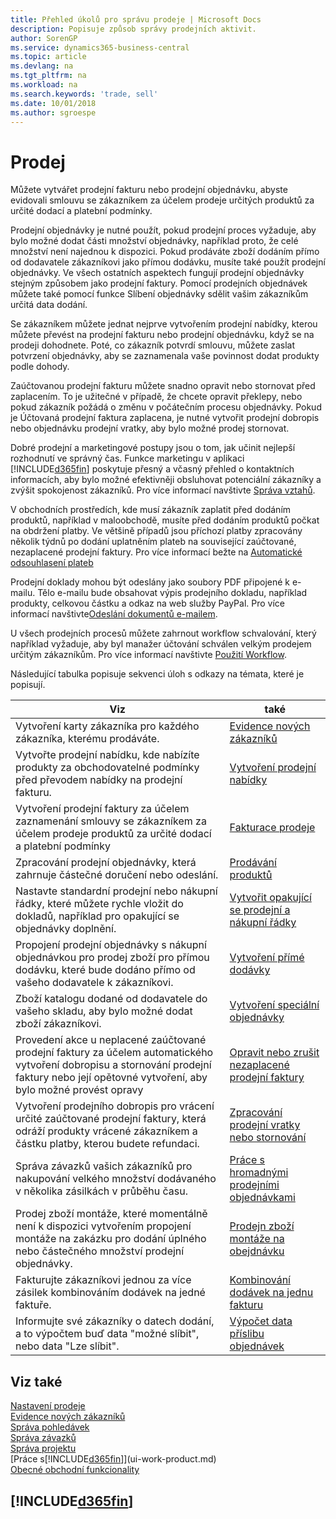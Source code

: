 ```yaml
---
title: Přehled úkolů pro správu prodeje | Microsoft Docs
description: Popisuje způsob správy prodejních aktivit.
author: SorenGP
ms.service: dynamics365-business-central
ms.topic: article
ms.devlang: na
ms.tgt_pltfrm: na
ms.workload: na
ms.search.keywords: 'trade, sell'
ms.date: 10/01/2018
ms.author: sgroespe
---
```

# <a name="sales"></a>Prodej
Můžete vytvářet prodejní fakturu nebo prodejní objednávku, abyste evidovali smlouvu se zákazníkem za účelem prodeje určitých produktů za určité dodací a platební podmínky.

Prodejní objednávky je nutné použít, pokud prodejní proces vyžaduje, aby bylo možné dodat části množství objednávky, například proto, že celé množství není najednou k dispozici. Pokud prodáváte zboží dodáním přímo od dodavatele zákazníkovi jako přímou dodávku, musíte také použít prodejní objednávky. Ve všech ostatních aspektech fungují prodejní objednávky stejným způsobem jako prodejní faktury. Pomocí prodejních objednávek můžete také pomocí funkce Slíbení objednávky sdělit vašim zákazníkům určitá data dodání.  

Se zákazníkem můžete jednat nejprve vytvořením prodejní nabídky, kterou můžete převést na prodejní fakturu nebo prodejní objednávku, když se na prodeji dohodnete. Poté, co zákazník potvrdí smlouvu, můžete zaslat potvrzení objednávky, aby se zaznamenala vaše povinnost dodat produkty podle dohody.

Zaúčtovanou prodejní fakturu můžete snadno opravit nebo stornovat před zaplacením. To je užitečné v případě, že chcete opravit překlepy, nebo pokud zákazník požádá o změnu v počátečním procesu objednávky. Pokud je Účtovaná prodejní faktura zaplacena, je nutné vytvořit prodejní dobropis nebo objednávku prodejní vratky, aby bylo možné prodej stornovat.

Dobré prodejní a marketingové postupy jsou o tom, jak učinit nejlepší rozhodnutí ve správný čas. Funkce marketingu v aplikaci [!INCLUDE[d365fin](includes/d365fin_md.md)] poskytuje přesný a včasný přehled o kontaktních informacích, aby bylo možné efektivněji obsluhovat potenciální zákazníky a zvýšit spokojenost zákazníků. Pro více informací navštivte [Správa vztahů](marketing-relationship-management.md).

V obchodních prostředích, kde musí zákazník zaplatit před dodáním produktů, například v maloobchodě, musíte před dodáním produktů počkat na obdržení platby. Ve většině případů jsou příchozí platby zpracovány několik týdnů po dodání uplatněním plateb na související zaúčtované, nezaplacené prodejní faktury. Pro více informací bežte na [Automatické odsouhlasení plateb](receivables-how-reconcile-payments-auto-application.md)

Prodejní doklady mohou být odeslány jako soubory PDF připojené k e-mailu. Tělo e-mailu bude obsahovat výpis prodejního dokladu, například produkty, celkovou částku a odkaz na web služby PayPal. Pro více informací navštivte[Odeslání dokumentů e-mailem](ui-how-send-documents-email.md).

U všech prodejních procesů můžete zahrnout workflow schvalování, který například vyžaduje, aby byl manažer účtování schválen velkým prodejem určitým zákazníkům. Pro více informací navštivte [Použití Workflow](across-use-workflows.md).

Následující tabulka popisuje sekvenci úloh s odkazy na témata, které je popisují.

| Viz | také |
| --- | --- |
|Vytvoření karty zákazníka pro každého zákazníka, kterému prodáváte.|[Evidence nových zákazníků](sales-how-register-new-customers.md)|
| Vytvořte prodejní nabídku, kde nabízíte produkty za obchodovatelné podmínky před převodem nabídky na prodejní fakturu. |[Vytvoření prodejní nabídky](sales-how-make-offers.md) |
| Vytvoření prodejní faktury za účelem zaznamenání smlouvy se zákazníkem za účelem prodeje produktů za určité dodací a platební podmínky |[Fakturace prodeje](sales-how-invoice-sales.md) |
| Zpracování prodejní objednávky, která zahrnuje částečné doručení nebo odeslání. |[Prodávání produktů](sales-how-sell-products.md) |
|Nastavte standardní prodejní nebo nákupní řádky, které můžete rychle vložit do dokladů, například pro opakující se objednávky doplnění.|[Vytvořit opakující se prodejní a nákupní řádky](sales-how-work-standard-lines.md)|  
| Propojení prodejní objednávky s nákupní objednávkou pro prodej zboží pro přímou dodávku, které bude dodáno přímo od vašeho dodavatele k zákazníkovi. |[Vytvoření přímé dodávky](sales-how-drop-shipment.md) |
| Zboží katalogu dodané od dodavatele do vašeho skladu, aby bylo možné dodat zboží zákazníkovi.|[Vytvoření speciální objednávky](sales-how-to-create-special-orders.md)|
| Provedení akce u neplacené zaúčtované prodejní faktury za účelem automatického vytvoření dobropisu a stornování prodejní faktury nebo její opětovné vytvoření, aby bylo možné provést opravy |[Opravit nebo zrušit nezaplacené prodejní faktury](sales-how-correct-cancel-sales-invoice.md) |
| Vytvoření prodejního dobropis pro vrácení určité zaúčtované prodejní faktury, která odráží produkty vrácené zákazníkem a částku platby, kterou budete refundaci. |[Zpracování prodejní vratky nebo stornování](sales-how-process-sales-returns-cancellations.md) |
|Správa závazků vašich zákazníků pro nakupování velkého množství dodávaného v několika zásilkách v průběhu času.|[Práce s hromadnými prodejními objednávkami](sales-how-to-create-blanket-sales-orders.md)|
|Prodej zboží montáže, které momentálně není k dispozici vytvořením propojení montáže na zakázku pro dodání úplného nebo částečného množství prodejní objednávky.|[Prodejn zboží montáže na obejdnávku](assembly-how-to-sell-items-assembled-to-order.md)|
|Fakturujte zákazníkovi jednou za více zásilek kombinováním dodávek na jedné faktuře.|[Kombinování dodávek na jednu fakturu](sales-how-to-combine-shipments-on-a-single-invoice.md)|
|Informujte své zákazníky o datech dodání, a to výpočtem buď data "možné slíbit", nebo data "Lze slíbit".|[Výpočet data příslibu objednávek](sales-how-to-calculate-order-promising-dates.md)|

## <a name="see-also"></a>Viz také
[Nastavení prodeje](sales-setup-sales.md)  
[Evidence nových zákazníků](sales-how-register-new-customers.md)  
[Správa pohledávek](receivables-manage-receivables.md)  
[Správa závazků](payables-manage-payables.md)  
[Správa projektu](projects-manage-projects.md)     
[Práce s[!INCLUDE[d365fin](includes/d365fin_md.md)]](ui-work-product.md)  
[Obecné obchodní funkcionality](ui-across-business-areas.md)

## [!INCLUDE[d365fin](includes/free_trial_md.md)]  
